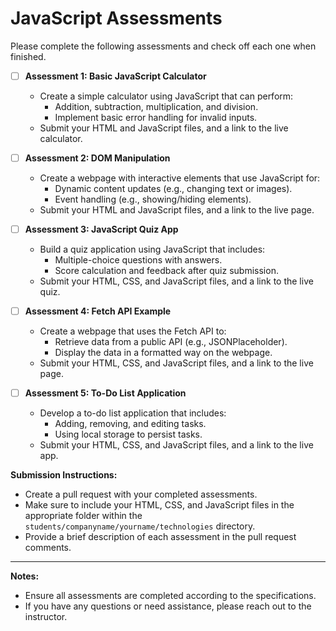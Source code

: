# JavaScript Assessments

Please complete the following assessments and check off each one when finished.

- [ ] **Assessment 1: Basic JavaScript Calculator**
  - Create a simple calculator using JavaScript that can perform:
    - Addition, subtraction, multiplication, and division.
    - Implement basic error handling for invalid inputs.
  - Submit your HTML and JavaScript files, and a link to the live calculator.

- [ ] **Assessment 2: DOM Manipulation**
  - Create a webpage with interactive elements that use JavaScript for:
    - Dynamic content updates (e.g., changing text or images).
    - Event handling (e.g., showing/hiding elements).
  - Submit your HTML and JavaScript files, and a link to the live page.

- [ ] **Assessment 3: JavaScript Quiz App**
  - Build a quiz application using JavaScript that includes:
    - Multiple-choice questions with answers.
    - Score calculation and feedback after quiz submission.
  - Submit your HTML, CSS, and JavaScript files, and a link to the live quiz.

- [ ] **Assessment 4: Fetch API Example**
  - Create a webpage that uses the Fetch API to:
    - Retrieve data from a public API (e.g., JSONPlaceholder).
    - Display the data in a formatted way on the webpage.
  - Submit your HTML, CSS, and JavaScript files, and a link to the live page.

- [ ] **Assessment 5: To-Do List Application**
  - Develop a to-do list application that includes:
    - Adding, removing, and editing tasks.
    - Using local storage to persist tasks.
  - Submit your HTML, CSS, and JavaScript files, and a link to the live app.

**Submission Instructions:**

- Create a pull request with your completed assessments.
- Make sure to include your HTML, CSS, and JavaScript files in the appropriate folder within the `students/companyname/yourname/technologies` directory.
- Provide a brief description of each assessment in the pull request comments.

---

**Notes:**

- Ensure all assessments are completed according to the specifications.
- If you have any questions or need assistance, please reach out to the instructor.

